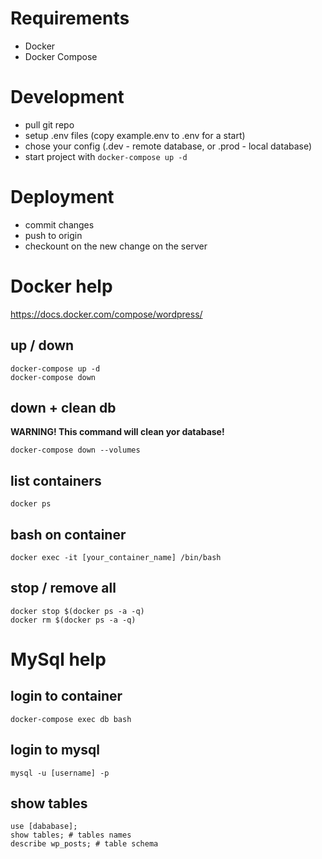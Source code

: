 # Requirements

- Docker
- Docker Compose

# Development

- pull git repo
- setup .env files (copy example.env to .env for a start)
- chose your config (.dev - remote database, or .prod - local database)
- start project with `docker-compose up -d`

# Deployment

- commit changes
- push to origin
- checkount on the new change on the server

# Docker help

https://docs.docker.com/compose/wordpress/

## up / down

```
docker-compose up -d
docker-compose down
```

## down + clean db
**WARNING! This command will clean yor database!**

```
docker-compose down --volumes
```

## list containers

```
docker ps
```
## bash on container

```
docker exec -it [your_container_name] /bin/bash
```

## stop / remove all

```
docker stop $(docker ps -a -q)
docker rm $(docker ps -a -q)
```

# MySql help

## login to container

```
docker-compose exec db bash
```

## login to mysql

```
mysql -u [username] -p
```

## show tables

```
use [dababase];
show tables; # tables names
describe wp_posts; # table schema
```
